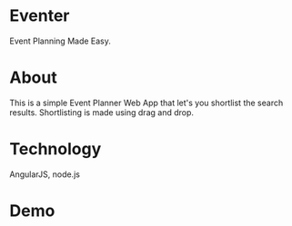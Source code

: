 # Eventer
Event Planning Made Easy.

# About
This is a simple Event Planner Web App that let's you shortlist the search results. 
Shortlisting is made using drag and drop. 


# Technology
AngularJS, node.js


# Demo
